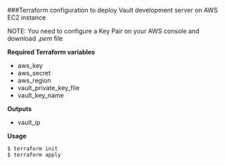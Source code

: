 ###Terraform configuration to deploy Vault development server on AWS EC2 instance

NOTE: You need to configure a Key Pair on your AWS console and download *.pem* file

**Required Terraform variables**

- aws_key
- aws_secret
- aws_region
- vault_private_key_file
- vault_key_name

**Outputs**

- vault_ip

**Usage**

```
$ terraform init
$ terraform apply
```